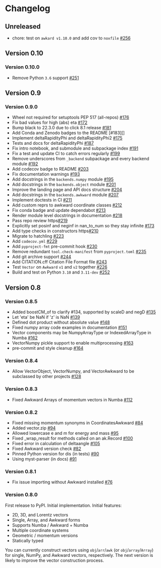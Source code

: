 # Changelog

## Unreleased

- chore: test on `awkard v1.10.0` and add cov to `noxfile` [#256][]

[#256]: https://github.com/scikit-hep/vector/pull/256

## Version 0.10

### Version 0.10.0

- Remove Python `3.6` support [#251][]

[#251]: https://github.com/scikit-hep/vector/pull/251

## Version 0.9

### Version 0.9.0

- Wheel not required for setuptools PEP 517 (all-repos) [#176][]
- Fix bad values for high (abs) eta [#172][]
- Bump black to 22.3.0 due to click 8.1 release [#181][]
- Add Conda and Zenodo badges to the README [#183][]
- Implement deltaRapidityPhi and deltaRapidityPhi2 [#175][]
- Tests and docs for deltaRapidityPhi [#187][]
- Fix intro notebook, and submodule and subpackage index [#191][]
- Fix a test and update CI to catch errors regularly [#199][]
- Remove underscores from `_backend` subpackage and every backend module [#192][]
- Add codecov badge to README [#203][]
- Fix documentation warnings [#193][]
- Add docstrings in the `backends.numpy` module [#195][]
- Add docstrings in the `backends.object` module [#201][]
- Improve the landing page and API docs structure [#204][]
- Add docstrings in the `backends.awkward` module [#207][]
- Implement doctests in CI [#211][]
- Add custom reprs to awkward coordinate classes [#212][]
- Fix conda badge and update dependabot [#213][]
- Render module level docstrings in documentation [#218][]
- Pass repo review https[#219][]
- Explicitly set posinf and neginf in nan_to_num so they stay infinite [#173][]
- Add type checks in constructors https[#210][]
- Migrate to hatchling [#223][]
- Add `codecov.yml` [#229][]
- Add `pyproject-fmt` pre-commit hook [#230][]
- Remove redundant `tool.check-manifest` from `pyproject.toml` [#235][]
- Add git archive support [#244][]
- Add CITATION.cff Citation File Format file [#243][]
- Test `Vector` on `Awkward` `v1` and `v2` together [#226][]
- Build and test on Python `3.10` and `3.11-dev` [#252][]

[#176]: https://github.com/scikit-hep/vector/pull/176
[#172]: https://github.com/scikit-hep/vector/pull/172
[#181]: https://github.com/scikit-hep/vector/pull/181
[#175]: https://github.com/scikit-hep/vector/pull/175
[#187]: https://github.com/scikit-hep/vector/pull/187
[#191]: https://github.com/scikit-hep/vector/pull/191
[#199]: https://github.com/scikit-hep/vector/pull/199
[#192]: https://github.com/scikit-hep/vector/pull/192
[#203]: https://github.com/scikit-hep/vector/pull/203
[#193]: https://github.com/scikit-hep/vector/pull/193
[#195]: https://github.com/scikit-hep/vector/pull/195
[#201]: https://github.com/scikit-hep/vector/pull/201
[#204]: https://github.com/scikit-hep/vector/pull/204
[#207]: https://github.com/scikit-hep/vector/pull/207
[#211]: https://github.com/scikit-hep/vector/pull/211
[#212]: https://github.com/scikit-hep/vector/pull/212
[#213]: https://github.com/scikit-hep/vector/pull/213
[#218]: https://github.com/scikit-hep/vector/pull/218
[#219]: https://github.com/scikit-hep/vector/pull/219
[#173]: https://github.com/scikit-hep/vector/pull/173
[#210]: https://github.com/scikit-hep/vector/pull/210
[#223]: https://github.com/scikit-hep/vector/pull/223
[#229]: https://github.com/scikit-hep/vector/pull/229
[#230]: https://github.com/scikit-hep/vector/pull/230
[#235]: https://github.com/scikit-hep/vector/pull/235
[#244]: https://github.com/scikit-hep/vector/pull/244
[#243]: https://github.com/scikit-hep/vector/pull/243
[#226]: https://github.com/scikit-hep/vector/pull/226
[#252]: https://github.com/scikit-hep/vector/pull/252

## Version 0.8

### Version 0.8.5

- Added boostCM_of to clarify #134, supported by scaleD and negD [#135][]
- Let 'eta' be NaN if 'z' is NaN [#139][]
- Defined dot product without absolute value [#148][]
- Fixed numpy array code examples in documentation [#151][]
- Vector components may be NumpyArrayType or IndexedArrayType in Numba [#162][]
- VectorNumpy pickle support to enable multiprocessing [#163][]
- pre-commit and style cleanup [#164][]

[#135]: https://github.com/scikit-hep/vector/pull/135
[#139]: https://github.com/scikit-hep/vector/pull/139
[#148]: https://github.com/scikit-hep/vector/pull/148
[#151]: https://github.com/scikit-hep/vector/pull/151
[#162]: https://github.com/scikit-hep/vector/pull/162
[#163]: https://github.com/scikit-hep/vector/pull/163
[#164]: https://github.com/scikit-hep/vector/pull/164

### Version 0.8.4

- Allow VectorObject, VectorNumpy, and VectorAwkward to be subclassed by other projects [#128][]

[#128]: https://github.com/scikit-hep/vector/pull/128

### Version 0.8.3

- Fixed Awkward Arrays of momentum vectors in Numba [#112]

[#112]: https://github.com/scikit-hep/vector/pull/112

### Version 0.8.2

- Fixed missing momentum synonyms in CoordinatesAwkward [#84][]
- Added vector.zip [#94][]
- Allowed lowercase e and m for energy and mass [#95][]
- Fixed \_wrap_result for methods called on an ak.Record [#100][]
- Fixed error in calculation of deltaangle [#105][]
- Fixed Awkward version check [#82][]
- Pinned Python version for dis (in tests) [#90][]
- Using myst-parser (in docs) [#91][]

[#82]: https://github.com/scikit-hep/vector/pull/82
[#84]: https://github.com/scikit-hep/vector/pull/84
[#90]: https://github.com/scikit-hep/vector/pull/90
[#91]: https://github.com/scikit-hep/vector/pull/91
[#94]: https://github.com/scikit-hep/vector/pull/94
[#95]: https://github.com/scikit-hep/vector/pull/95
[#100]: https://github.com/scikit-hep/vector/pull/100
[#105]: https://github.com/scikit-hep/vector/pull/105

### Version 0.8.1

- Fix issue importing without Awkward installed [#76][]

[#76]: https://github.com/scikit-hep/vector/pull/76

### Version 0.8.0

First release to PyPI. Initial implementation. Initial features:

- 2D, 3D, and Lorentz vectors
- Single, Array, and Awkward forms
- Supports Numba / Awkward + Numba
- Multiple coordinate systems
- Geometric / momentum versions
- Statically typed

You can currently construct vectors using `obj`/`arr`/`awk` (or
`obj`/`array`/`Array`) for single, NumPy, and Awkward vectors, respectively.
The next version is likely to improve the vector construction process.
